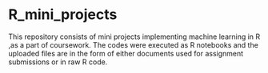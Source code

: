 # R_mini_projects
This repository consists of mini projects implementing machine learning in R ,as a part of coursework. The codes were executed as R notebooks and the uploaded files are in the form of either documents used for assignment submissions or in raw R code.
